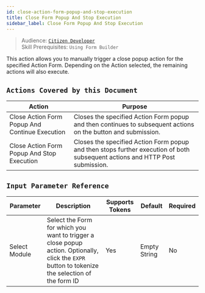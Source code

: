 ```yaml
---
id: close-action-form-popup-and-stop-execution
title: Close Form Popup And Stop Execution
sidebar_label: Close Form Popup And Stop Execution
---
```


> Audience: [`Citizen Developer`](/docs/audience#citizen-developers)<br/>
> Skill Prerequisites: `Using Form Builder`

This action allows you to manually trigger a close popup action for the specified Action Form. Depending on the Action selected, the remaining actions will also execute.

## `Actions Covered by this Document`

| Action | Purpose |
| -- | -- |
| Close Action Form Popup And Continue Execution | Closes the specified Action Form popup and then continues to subsequent actions on the button and submission. |
| Close Action Form Popup And Stop Execution | Closes the specified Action Form popup and then stops further execution of both subsequent actions and HTTP Post submission. |

## `Input Parameter Reference`

| Parameter | Description | Supports Tokens | Default | Required |
| -- | -- | -- | -- | -- |
| Select Module | Select the Form for which you want to trigger a close popup action. Optionally, click the `EXPR` button to tokenize the selection of the form ID| Yes | Empty String | No |
